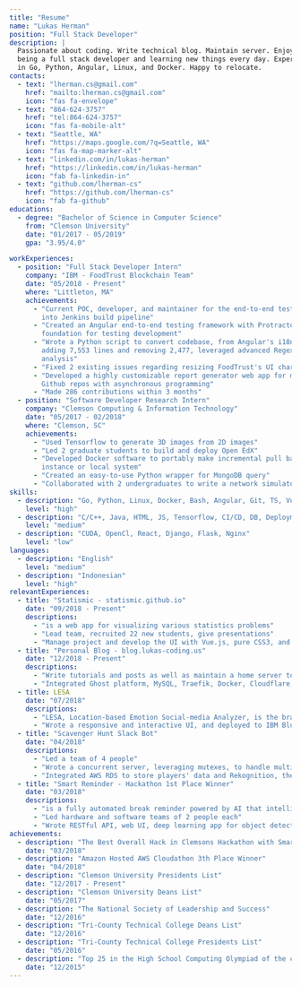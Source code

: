 ```yaml
---
title: "Resume"
name: "Lukas Herman"
position: "Full Stack Developer"
description: |
  Passionate about coding. Write technical blog. Maintain server. Enjoy
  being a full stack developer and learning new things every day. Expert
  in Go, Python, Angular, Linux, and Docker. Happy to relocate.
contacts:
  - text: "lherman.cs@gmail.com"
    href: "mailto:lherman.cs@gmail.com"
    icon: "fas fa-envelope"
  - text: "864-624-3757"
    href: "tel:864-624-3757"
    icon: "fas fa-mobile-alt"
  - text: "Seattle, WA"
    href: "https://maps.google.com/?q=Seattle, WA"
    icon: "fas fa-map-marker-alt"
  - text: "linkedin.com/in/lukas-herman"
    href: "https://linkedin.com/in/lukas-herman"
    icon: "fab fa-linkedin-in"
  - text: "github.com/lherman-cs"
    href: "https://github.com/lherman-cs"
    icon: "fab fa-github"
educations:
  - degree: "Bachelor of Science in Computer Science"
    from: "Clemson University"
    date: "01/2017 - 05/2019"
    gpa: "3.95/4.0"

workExperiences:
  - position: "Full Stack Developer Intern"
    company: "IBM - FoodTrust Blockchain Team"
    date: "05/2018 - Present"
    where: "Littleton, MA"
    achievements:
      - "Current POC, developer, and maintainer for the end-to-end testing framework. Integrating
        into Jenkins build pipeline"
      - "Created an Angular end-to-end testing framework with Protractor and Jasmine; the
        foundation for testing development"
      - "Wrote a Python script to convert codebase, from Angular's i18n to ngx-translate,
        adding 7,553 lines and removing 2,477, leveraged advanced Regex, NLP, and locality
        analysis"
      - "Fixed 2 existing issues regarding resizing FoodTrust's UI charts"
      - "Developed a highly customizable report generator web app for managing multiple
        Github repos with asynchronous programming"
      - "Made 286 contributions within 3 months"
  - position: "Software Developer Research Intern"
    company: "Clemson Computing & Information Technology"
    date: "05/2017 - 02/2018"
    where: "Clemson, SC"
    achievements:
      - "Used Tensorflow to generate 3D images from 2D images"
      - "Led 2 graduate students to build and deploy Open EdX"
      - "Developed Docker software to portably make incremental pull backups from cloud
        instance or local system"
      - "Created an easy-to-use Python wrapper for MongoDB query"
      - "Collaborated with 2 undergraduates to write a network simulator"
skills:
  - description: "Go, Python, Linux, Docker, Bash, Angular, Git, TS, Vue.js, CSS"
    level: "high"
  - description: "C/C++, Java, HTML, JS, Tensorflow, CI/CD, DB, Deployment"
    level: "medium"
  - description: "CUDA, OpenCl, React, Django, Flask, Nginx"
    level: "low"
languages:
  - description: "English"
    level: "medium"
  - description: "Indonesian"
    level: "high"
relevantExperiences:
  - title: "Statismic - statismic.github.io"
    date: "09/2018 - Present"
    descriptions:
      - "is a web app for visualizing various statistics problems"
      - "Lead team, recruited 22 new students, give presentations"
      - "Manage project and develop the UI with Vue.js, pure CSS3, and HTML"
  - title: "Personal Blog - blog.lukas-coding.us"
    date: "12/2018 - Present"
    descriptions:
      - "Write tutorials and posts as well as maintain a home server to host the blog"
      - "Integrated Ghost platform, MySQL, Traefik, Docker, Cloudflare, and Swarm"
  - title: LESA
    date: "07/2018"
    descriptions:
      - "LESA, Location-based Emotion Social-media Analyzer, is the brainchild of a 12-hour hackathon at IBM. Led a team of 5 software developers"
      - "Wrote a responsive and interactive UI, and deployed to IBM Bluemix server"
  - title: "Scavenger Hunt Slack Bot"
    date: "04/2018"
    descriptions:
      - "Led a team of 4 people"
      - "Wrote a concurrent server, leveraging mutexes, to handle multiple players"
      - "Integrated AWS RDS to store players' data and Rekognition, the AWS image recognition AI, to analyze uploaded user images"
  - title: "Smart Reminder - Hackathon 1st Place Winner"
    date: "03/2018"
    descriptions:
      - "is a fully automated break reminder powered by AI that intelligently turns noti cations on/off by detecting if user is sitting"
      - "Led hardware and software teams of 2 people each"
      - "Wrote RESTful API, web UI, deep learning app for object detection, and debugged the hardware team's code"
achievements:
  - description: "The Best Overall Hack in Clemsons Hackathon with Smart Reminder Project"
    date: "03/2018"
  - description: "Amazon Hosted AWS Cloudathon 3th Place Winner"
    date: "04/2018"
  - description: "Clemson University Presidents List"
    date: "12/2017 - Present"
  - description: "Clemson University Deans List"
    date: "05/2017"
  - description: "The National Society of Leadership and Success"
    date: "12/2016"
  - description: "Tri-County Technical College Deans List"
    date: "12/2016"
  - description: "Tri-County Technical College Presidents List"
    date: "05/2016"
  - description: "Top 25 in the High School Computing Olympiad of the capital of Indonesia (9.6 million people)"
    date: "12/2015"
---
```


